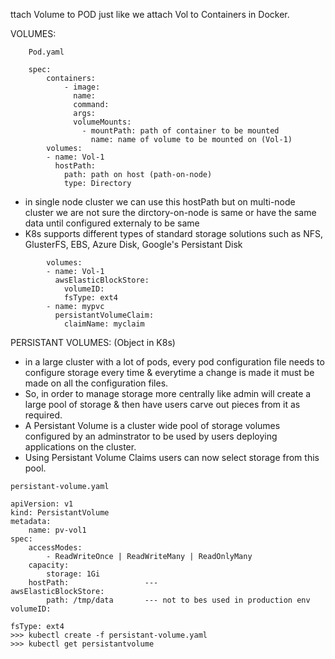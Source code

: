 ttach Volume to POD just like we attach Vol to Containers in Docker.

VOLUMES:
```
    Pod.yaml
    
    spec:
        containers: 
            - image:
              name:
              command:
              args: 
              volumeMounts:
                - mountPath: path of container to be mounted
                  name: name of volume to be mounted on (Vol-1)
        volumes:
        - name: Vol-1
          hostPath: 
            path: path on host (path-on-node)
            type: Directory
``` 
- in single node cluster we can use this hostPath but on multi-node cluster we are not sure the dirctory-on-node is same or have the same data until configured externaly to be same
- K8s supports different types of standard storage solutions such as NFS, GlusterFS, EBS, Azure Disk, Google's Persistant Disk
```
        volumes:
        - name: Vol-1
          awsElasticBlockStore:
            volumeID:
            fsType: ext4
        - name: mypvc
          persistantVolumeClaim:
            claimName: myclaim
```
PERSISTANT VOLUMES: (Object in K8s)
- in a large cluster with a lot of pods, every pod configuration file needs to configure storage every time & everytime a change is made it must be made on all the configuration files.
- So, in order to manage storage more centrally like admin will create a large pool of storage & then have users carve out pieces from it as required.
- A Persistant Volume is a cluster wide pool of storage volumes configured by an adminstrator to be used by users deploying applications on the cluster.
- Using Persistant Volume Claims users can now select storage from this pool.  
```
persistant-volume.yaml

apiVersion: v1
kind: PersistantVolume
metadata:
    name: pv-vol1
spec: 
    accessModes:
        - ReadWriteOnce | ReadWriteMany | ReadOnlyMany
    capacity: 
        storage: 1Gi
    hostPath:                 ---                                        awsElasticBlockStore:
        path: /tmp/data       --- not to bes used in production env        volumeID:
                                                                           fsType: ext4
>>> kubectl create -f persistant-volume.yaml
>>> kubectl get persistantvolume
```